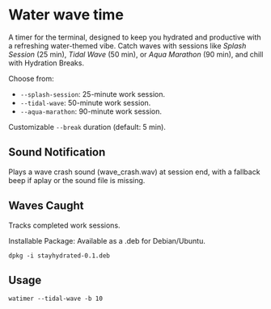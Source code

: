 # Water wave time

A timer for the terminal, designed to keep you hydrated and productive with a refreshing water-themed vibe. Catch waves with sessions like *Splash Session* (25 min), *Tidal Wave* (50 min), or *Aqua Marathon* (90 min), and chill with Hydration Breaks.

Choose from:
- `--splash-session`: 25-minute work session.
- `--tidal-wave`: 50-minute work session.
- `--aqua-marathon`: 90-minute work session.

Customizable `--break` duration (default: 5 min).

## Sound Notification
Plays a wave crash sound (wave_crash.wav) at session end, with a fallback beep if aplay or the sound file is missing.

## Waves Caught
Tracks completed work sessions.

Installable Package: Available as a .deb for Debian/Ubuntu.

`dpkg -i stayhydrated-0.1.deb`

## Usage
`watimer --tidal-wave -b 10`
